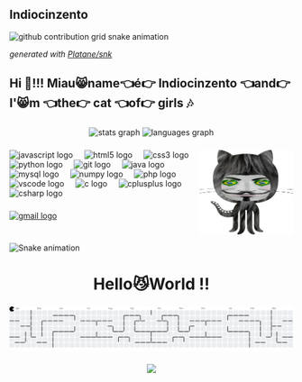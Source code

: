 ## Indiocinzento

<picture>
  <source media="(prefers-color-scheme: dark)" srcset="https://raw.githubusercontent.com/Indiocinzento/Indiocinzento/output/github-contribution-grid-snake-dark.svg">
  <source media="(prefers-color-scheme: light)" srcset="https://raw.githubusercontent.com/Indiocinzento/Indiocinzento/output/github-contribution-grid-snake.svg">
  <img alt="github contribution grid snake animation" src="https://raw.githubusercontent.com/Indiocinzento/Indiocinzento/output/github-contribution-grid-snake.svg">
</picture>

_generated with [Platane/snk](https://github.com/Platane/snk)_

<h2 align="left">Hi 👋!!! Miau😸name👈é👉 Indiocinzento 👈and👉 I'😸m 👈the👉 cat 👈of👉 girls 🎶</h2>

###

<div align="center">
  <img src="https://github-readme-stats.vercel.app/api?username=Indiocinzento&hide_title=false&hide_rank=false&show_icons=true&include_all_commits=true&count_private=true&disable_animations=false&theme=dracula&locale=en&hide_border=false" height="150" alt="stats graph"  />
  <img src="https://github-readme-stats.vercel.app/api/top-langs?username=Indiocinzento&locale=en&hide_title=false&layout=compact&card_width=320&langs_count=5&theme=dracula&hide_border=false" height="150" alt="languages graph"  />
</div>

###

<img align="right" height="150" src="https://github.com/Indiocinzento/Indiocinzento/blob/main/imagens/gatindio.gif"  />

###

<div align="left">
  <img src="https://cdn.jsdelivr.net/gh/devicons/devicon/icons/javascript/javascript-original.svg" height="30" alt="javascript logo"  />
  <img width="12" />
  <img src="https://cdn.jsdelivr.net/gh/devicons/devicon/icons/html5/html5-original.svg" height="30" alt="html5 logo"  />
  <img width="12" />
  <img src="https://cdn.jsdelivr.net/gh/devicons/devicon/icons/css3/css3-original.svg" height="30" alt="css3 logo"  />
  <img width="12" />
  <img src="https://cdn.jsdelivr.net/gh/devicons/devicon/icons/python/python-original.svg" height="30" alt="python logo"  />
  <img width="12" />
  <img src="https://cdn.jsdelivr.net/gh/devicons/devicon/icons/git/git-original.svg" height="30" alt="git logo"  />
  <img width="12" />
  <img src="https://cdn.jsdelivr.net/gh/devicons/devicon/icons/java/java-original.svg" height="30" alt="java logo"  />
  <img width="12" />
  <img src="https://cdn.jsdelivr.net/gh/devicons/devicon/icons/mysql/mysql-original.svg" height="30" alt="mysql logo"  />
  <img width="12" />
  <img src="https://cdn.jsdelivr.net/gh/devicons/devicon/icons/numpy/numpy-original.svg" height="30" alt="numpy logo"  />
  <img width="12" />
  <img src="https://cdn.jsdelivr.net/gh/devicons/devicon/icons/php/php-original.svg" height="30" alt="php logo"  />
  <img width="12" />
  <img src="https://cdn.jsdelivr.net/gh/devicons/devicon/icons/vscode/vscode-original.svg" height="30" alt="vscode logo"  />
  <img width="12" />
  <img src="https://cdn.jsdelivr.net/gh/devicons/devicon/icons/c/c-original.svg" height="30" alt="c logo"  />
  <img width="12" />
  <img src="https://cdn.jsdelivr.net/gh/devicons/devicon/icons/cplusplus/cplusplus-original.svg" height="30" alt="cplusplus logo"  />
  <img width="12" />
  <img src="https://cdn.jsdelivr.net/gh/devicons/devicon/icons/csharp/csharp-original.svg" height="30" alt="csharp logo"  />
</div>

###

<div align="left">
  <a href="indiocinzento@gmail.com" target="_blank">
    <img src="https://img.shields.io/static/v1?message=Gmail&logo=gmail&label=&color=D14836&logoColor=purple&labelColor=&style=for-the-badge" height="35" alt="gmail logo"  />
  </a>
</div>

###

<br clear="both">

<img src="https://raw.githubusercontent.com/Indiocinzento/Indiocinzento/output/snake.svg" alt="Snake animation" />

###

<h1 align="center">Hello😼World !!</h1>

###

<picture>
  <source media="(prefers-color-scheme: dark)" srcset="https://raw.githubusercontent.com/Indiocinzento/Indiocinzento/output/pacman-contribution-graph-dark.svg">
  <source media="(prefers-color-scheme: light)" srcset="https://raw.githubusercontent.com/Indiocinzento/Indiocinzento/output/pacman-contribution-graph.svg">
  <img alt="pacman contribution graph" src="https://raw.githubusercontent.com/Indiocinzento/Indiocinzento/output/pacman-contribution-graph.svg">
</picture>

###

<div align="center">
  <img src="https://profile-counter.glitch.me/Indiocinzento/count.svg?"  />
</div>

###
